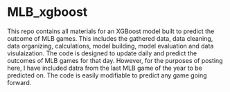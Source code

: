 # MLB_xgboost

This repo contains all materials for an XGBoost model built to predict the outcome of MLB games. This includes the gathered data, data cleaning, data organizing, calculations, model building, model evaluation and data visulaization. The code is designed to update daily and predict the outcomes of MLB games for that day. However, for the purposes of posting here, I have included datra from the last MLB game of the year to be predicted on. The code is easily modifiable to predict any game going forward.
